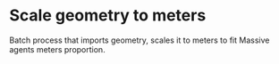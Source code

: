 # Scale geometry to meters
Batch process that imports geometry, scales it to meters to fit Massive agents meters proportion.
